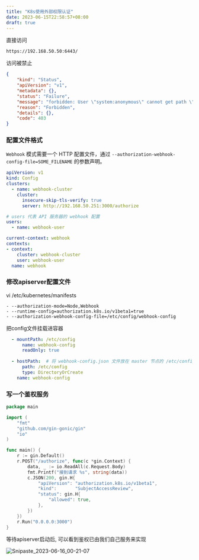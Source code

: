 ```yaml
---
title: "K8s使用外部权限认证"
date: 2023-06-15T22:58:57+08:00
draft: true
---
```


直接访问

```
https://192.168.50.50:6443/
```

访问被禁止

```json
{
    "kind": "Status",
    "apiVersion": "v1",
    "metadata": {},
    "status": "Failure",
    "message": "forbidden: User \"system:anonymous\" cannot get path \"/\"",
    "reason": "Forbidden",
    "details": {},
    "code": 403
}
```

### 配置文件格式

`Webhook` 模式需要一个 HTTP 配置文件，通过 `--authorization-webhook-config-file=SOME_FILENAME` 的参数声明。

```yaml
apiVersion: v1
kind: Config
clusters:
  - name: webhook-cluster
    cluster:
      insecure-skip-tls-verify: true
      server: http://192.168.50.251:3000/authorize

# users 代表 API 服务器的 webhook 配置
users:
  - name: webhook-user

current-context: webhook
contexts:
- context:
    cluster: webhook-cluster
    user: webhook-user
  name: webhook
```

### 修改apiserver配置文件 

vi /etc/kubernetes/manifests

```
- --authorization-mode=Node,Webhook
- --runtime-config=authorization.k8s.io/v1beta1=true
- --authorization-webhook-config-file=/etc/config/webhook-config
```

把config文件挂载进容器

```yaml
  - mountPath: /etc/config 
      name: webhook-config
      readOnly: true
  
  - hostPath:  # 将 webhook-config.json 文件放在 master 节点的 /etc/config 目录下
      path: /etc/config
      type: DirectoryOrCreate
    name: webhook-config
```

### 写一个鉴权服务

```go
package main

import (
	"fmt"
	"github.com/gin-gonic/gin"
	"io"
)

func main() {
	r := gin.Default()
	r.POST("/authorize", func(c *gin.Context) {
		data, _ := io.ReadAll(c.Request.Body)
		fmt.Printf("接到请求 %s", string(data))
		c.JSON(200, gin.H{
			"apiVersion": "authorization.k8s.io/v1beta1",
			"kind":       "SubjectAccessReview",
			"status": gin.H{
				"allowed": true,
			},
		})
	})
	r.Run("0.0.0.0:3000")
}
```

等待apiserver启动后, 可以看到鉴权已由我们自己服务来实现

![Snipaste_2023-06-16_00-21-07](http://inksnw.asuscomm.com:3001/blog/k8s使用外部权限认证_3e96ae7d4eb4b7fb38fc88d30acf0131.png)

